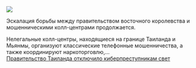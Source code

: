 <!--2025-02-06 11:31:38-->
<div class="yb">
  <div class="rss smaller1 habr"><img src="https://habrastorage.org/getpro/habr/upload_files/1fb/8bd/2fd/1fb8bd2fda2e515713f9c18214ff96bc.png" /><p>Эскалация борьбы между правительством восточного королевства и мошенническими колл-центрами продолжается.</p><p>Нелегальные колл-центры, находящиеся на границе Таиланда и Мьянмы, организуют классические телефонные мошенничества, а также координируют наркоторговлю,... <br><a class="light" href="https://habr.com/ru/companies/ddosguard/news/880070/?utm_source=habrahabr&utm_medium=rss&utm_campaign=880070">Правительство Таиланда отключило киберпреступникам свет</a></div>
</div>
